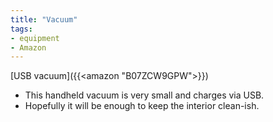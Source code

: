 ```yaml
---
title: "Vacuum"
tags:
- equipment
- Amazon
---
```

[USB vacuum]({{<amazon "B07ZCW9GPW">}})
- This handheld vacuum is very small and charges via USB.
- Hopefully it will be enough to keep the interior clean-ish.
